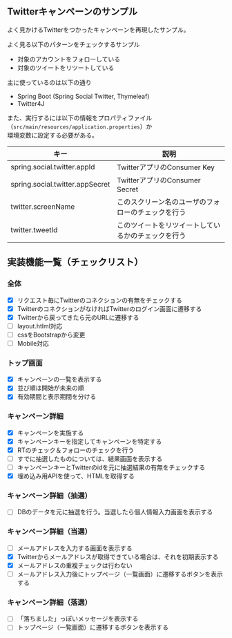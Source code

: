 ## Twitterキャンペーンのサンプル
よく見かけるTwitterをつかったキャンペーンを再現したサンプル。

よく見る以下のパターンをチェックするサンプル
* 対象のアカウントをフォローしている
* 対象のツイートをリツートしている

主に使っているのは以下の通り
* Spring Boot (Spring Social Twitter, Thymeleaf)
* Twitter4J

また、実行するには以下の情報をプロパティファイル（`src/main/resources/application.properties`）か<br>
環境変数に設定する必要がある。

キー | 説明
--- | ---
spring.social.twitter.appId | TwitterアプリのConsumer Key
spring.social.twitter.appSecret | TwitterアプリのConsumer Secret
twitter.screenName | このスクリーン名のユーザのフォローのチェックを行う
twitter.tweetId | このツイートをリツイートしているかのチェックを行う

## 実装機能一覧（チェックリスト）
### 全体
- [x] リクエスト毎にTwitterのコネクションの有無をチェックする
- [x] TwitterのコネクションがなければTwitterのログイン画面に遷移する
- [x] Twitterから戻ってきたら元のURLに遷移する
- [ ] layout.htlml対応
- [ ] cssをBootstrapから変更
- [ ] Mobile対応

### トップ画面
- [x] キャンペーンの一覧を表示する
- [x] 並び順は開始が未来の順
- [x] 有効期間と表示期間を分ける

### キャンペーン詳細
- [x] キャンペーンを実施する
- [x] キャンペーンキーを指定してキャンペーンを特定する
- [x] RTのチェック＆フォローのチェックを行う
- [ ] すでに抽選したものについては、結果画面を表示する
- [ ] キャンペーンキーとTwitterのidを元に抽選結果の有無をチェックする
- [x] 埋め込み用APIを使って、HTMLを取得する

### キャンペーン詳細（抽選）
- [ ] DBのデータを元に抽選を行う。当選したら個人情報入力画面を表示する

### キャンペーン詳細（当選）
- [ ] メールアドレスを入力する画面を表示する
- [x] Twitterからメールアドレスが取得できている場合は、それを初期表示する
- [x] メールアドレスの重複チェックは行わない
- [ ] メールアドレス入力後にトップページ（一覧画面）に遷移するボタンを表示する

### キャンペーン詳細（落選）
- [ ] 「落ちました」っぽいメッセージを表示する
- [ ] トップページ（一覧画面）に遷移するボタンを表示する